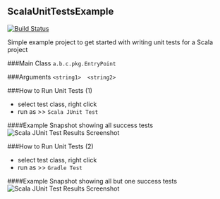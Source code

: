 ## ScalaUnitTestsExample

[![Build Status](https://travis-ci.org/mjaglan/ScalaUnitTestsExample.svg?branch=master)](https://travis-ci.org/mjaglan/ScalaUnitTestsExample)

Simple example project to get started with writing unit tests for a Scala project 

###Main Class
``` a.b.c.pkg.EntryPoint ```

###Arguments
``` <string1>  <string2> ```

###How to Run Unit Tests (1)
 - select test class, right click
 - run as >> ```Scala JUnit Test```

####Example Snapshot showing all success tests
![Scala JUnit Test Results Screenshot](resources/images/ScalaTestJUnitExampleScreenShot.png?raw=true "Scala JUnit Test Results")


###How to Run Unit Tests (2)
 - select test class, right click
 - run as >> ```Gradle Test```

####Example Snapshot showing all but one success tests
![Scala JUnit Test Results Screenshot](resources/images/GradleTestJUnitExampleScreenShot.png?raw=true "Scala JUnit Test Results")
